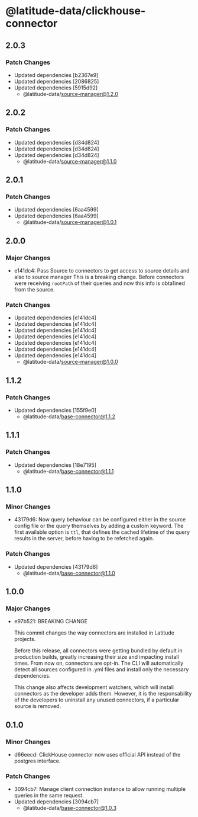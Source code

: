 # @latitude-data/clickhouse-connector

## 2.0.3

### Patch Changes

- Updated dependencies [b2367e9]
- Updated dependencies [2086825]
- Updated dependencies [5915d92]
  - @latitude-data/source-manager@1.2.0

## 2.0.2

### Patch Changes

- Updated dependencies [d34d824]
- Updated dependencies [d34d824]
- Updated dependencies [d34d824]
  - @latitude-data/source-manager@1.1.0

## 2.0.1

### Patch Changes

- Updated dependencies [6aa4599]
- Updated dependencies [6aa4599]
  - @latitude-data/source-manager@1.0.1

## 2.0.0

### Major Changes

- e141dc4: Pass Source to connectors to get access to source details and also to source manager
  This is a breaking change. Before connectors were receiving `rootPath` of their
  queries and now this info is obta1ined from the source.

### Patch Changes

- Updated dependencies [e141dc4]
- Updated dependencies [e141dc4]
- Updated dependencies [e141dc4]
- Updated dependencies [e141dc4]
- Updated dependencies [e141dc4]
- Updated dependencies [e141dc4]
- Updated dependencies [e141dc4]
  - @latitude-data/source-manager@1.0.0

## 1.1.2

### Patch Changes

- Updated dependencies [155f9e0]
  - @latitude-data/base-connector@1.1.2

## 1.1.1

### Patch Changes

- Updated dependencies [18e7195]
  - @latitude-data/base-connector@1.1.1

## 1.1.0

### Minor Changes

- 43179d6: Now query behaviour can be configured either in the source config file or the query themselves by adding a custom keyword. The first available option is `ttl`, that defines the cached lifetime of the query results in the server, before having to be refetched again.

### Patch Changes

- Updated dependencies [43179d6]
  - @latitude-data/base-connector@1.1.0

## 1.0.0

### Major Changes

- e97b521: BREAKING CHANGE

  This commit changes the way connectors are installed in Latitude projects.

  Before this release, all connectors were getting bundled by default in
  production builds, greatly increasing their size and impacting install times.
  From now on, connectors are opt-in. The CLI will automatically detect all
  sources configured in .yml files and install only the necessary dependencies.

  This change also affects development watchers, which will install connectors as
  the developer adds them. However, it is the responsability of the developers
  to uninstall any unused connectors, if a particular source is removed.

## 0.1.0

### Minor Changes

- d66eecd: ClickHouse connector now uses official API instead of the postgres interface.

### Patch Changes

- 3094cb7: Manage client connection instance to allow running multiple queries in the same request.
- Updated dependencies [3094cb7]
  - @latitude-data/base-connector@1.0.3

